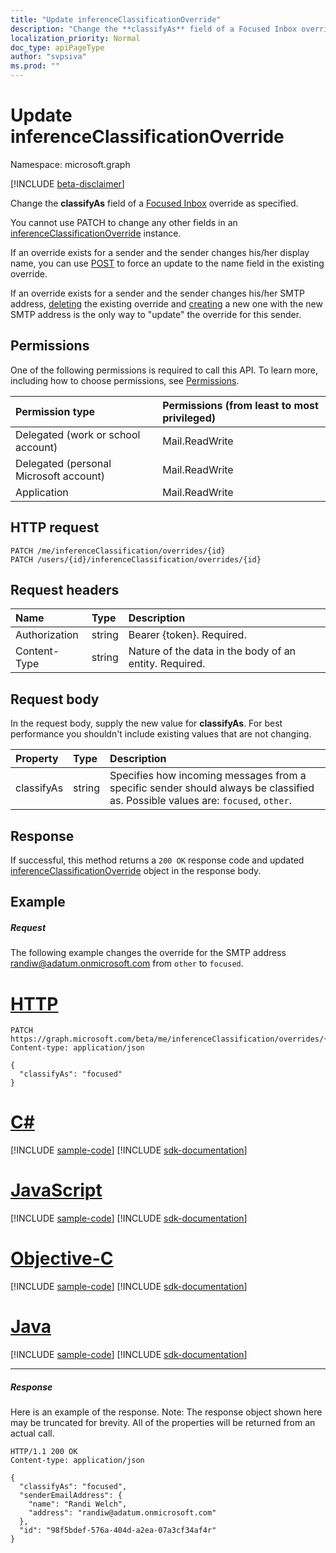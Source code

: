 ```yaml
---
title: "Update inferenceClassificationOverride"
description: "Change the **classifyAs** field of a Focused Inbox override as specified. "
localization_priority: Normal
doc_type: apiPageType
author: "svpsiva"
ms.prod: ""
---
```


# Update inferenceClassificationOverride

Namespace: microsoft.graph

[!INCLUDE [beta-disclaimer](../../includes/beta-disclaimer.md)]

Change the **classifyAs** field of a [Focused Inbox](../resources/manage-focused-inbox.md) override as specified.

You cannot use PATCH to change any other fields in an [inferenceClassificationOverride](../resources/inferenceclassificationoverride.md) instance.

If an override exists for a sender and the sender changes his/her display name, you can use [POST](inferenceclassification-post-overrides.md) to force an update to the name field in the existing override.

If an override exists for a sender and the sender changes his/her SMTP address, [deleting](inferenceclassificationoverride-delete.md) the existing override and [creating](inferenceclassification-post-overrides.md) a new one with
the new SMTP address is the only way to "update" the override for this sender.

## Permissions
One of the following permissions is required to call this API. To learn more, including how to choose permissions, see [Permissions](/graph/permissions-reference).

|Permission type      | Permissions (from least to most privileged)              |
|:--------------------|:---------------------------------------------------------|
|Delegated (work or school account) | Mail.ReadWrite    |
|Delegated (personal Microsoft account) | Mail.ReadWrite    |
|Application | Mail.ReadWrite |

## HTTP request
<!-- { "blockType": "ignored" } -->
```http
PATCH /me/inferenceClassification/overrides/{id}
PATCH /users/{id}/inferenceClassification/overrides/{id}
```

## Request headers
| Name       | Type | Description|
|:---------------|:--------|:----------|
| Authorization  | string  | Bearer {token}. Required. |
| Content-Type | string  | Nature of the data in the body of an entity. Required. |

## Request body
In the request body, supply the new value for **classifyAs**. For best performance you shouldn't include existing values that are not changing.

| Property	   | Type	|Description|
|:---------------|:--------|:----------|
|classifyAs|string| Specifies how incoming messages from a specific sender should always be classified as. Possible values are: `focused`, `other`.|

## Response

If successful, this method returns a `200 OK` response code and updated [inferenceClassificationOverride](../resources/inferenceclassificationoverride.md) object in the response body.
## Example
##### Request
The following example changes the override for the SMTP address randiw@adatum.onmicrosoft.com from `other` to `focused`.


# [HTTP](#tab/http)
<!-- {
  "blockType": "request",
  "name": "update_inferenceclassificationoverride"
}-->
```http
PATCH https://graph.microsoft.com/beta/me/inferenceClassification/overrides/{id}
Content-type: application/json

{
  "classifyAs": "focused"
}
```
# [C#](#tab/csharp)
[!INCLUDE [sample-code](../includes/snippets/csharp/update-inferenceclassificationoverride-csharp-snippets.md)]
[!INCLUDE [sdk-documentation](../includes/snippets/snippets-sdk-documentation-link.md)]

# [JavaScript](#tab/javascript)
[!INCLUDE [sample-code](../includes/snippets/javascript/update-inferenceclassificationoverride-javascript-snippets.md)]
[!INCLUDE [sdk-documentation](../includes/snippets/snippets-sdk-documentation-link.md)]

# [Objective-C](#tab/objc)
[!INCLUDE [sample-code](../includes/snippets/objc/update-inferenceclassificationoverride-objc-snippets.md)]
[!INCLUDE [sdk-documentation](../includes/snippets/snippets-sdk-documentation-link.md)]

# [Java](#tab/java)
[!INCLUDE [sample-code](../includes/snippets/java/update-inferenceclassificationoverride-java-snippets.md)]
[!INCLUDE [sdk-documentation](../includes/snippets/snippets-sdk-documentation-link.md)]

---

##### Response
Here is an example of the response. Note: The response object shown here may be truncated for brevity. All of the properties will be returned from an actual call.
<!-- {
  "blockType": "response",
  "truncated": true,
  "@odata.type": "microsoft.graph.inferenceClassificationOverride"
} -->
```http
HTTP/1.1 200 OK
Content-type: application/json

{
  "classifyAs": "focused",
  "senderEmailAddress": {
    "name": "Randi Welch",
    "address": "randiw@adatum.onmicrosoft.com"
  },
  "id": "98f5bdef-576a-404d-a2ea-07a3cf34af4r"
}
```

<!-- uuid: 8fcb5dbc-d5aa-4681-8e31-b001d5168d79
2015-10-25 14:57:30 UTC -->
<!--
{
  "type": "#page.annotation",
  "description": "Update inferenceclassificationoverride",
  "keywords": "",
  "section": "documentation",
  "tocPath": "",
  "suppressions": [
  ]
}
-->
